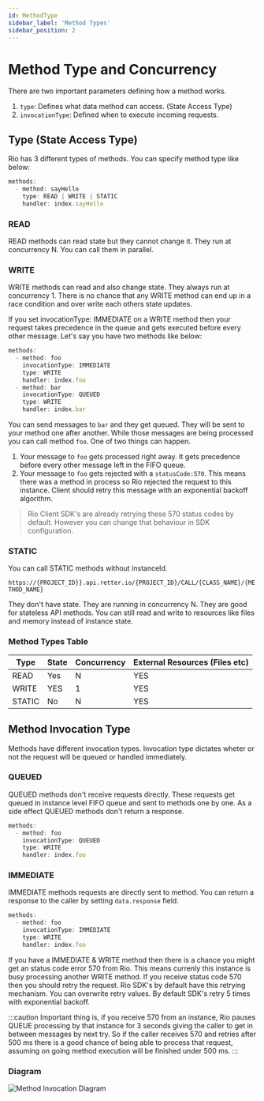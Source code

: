 ```yaml
---
id: MethodType
sidebar_label: 'Method Types'
sidebar_position: 2
---
```


# Method Type and Concurrency

There are two important parameters defining how a method works.

1. `type`: Defines what data method can access. (State Access Type)
2. `invocationType`: Defined when to execute incoming requests.

## Type (State Access Type)

Rio has 3 different types of methods. You can specify method type like below:

```typescript
methods:
  - method: sayHello
    type: READ | WRITE | STATIC
    handler: index.sayHello
```

### READ

READ methods can read state but they cannot change it. They run at concurrency N. You can call them in parallel. 

### WRITE

WRITE methods can read and also change state. They always run at concurrency 1. There is no chance that any WRITE method can end up in a race condition and over write each others state updates. 

If you set invocationType: IMMEDIATE on a WRITE method then your request takes precedence in the queue and gets executed before every other message. Let's say you have two methods like below:

```typescript
methods:
  - method: foo
    invocationType: IMMEDIATE
    type: WRITE
    handler: index.foo
  - method: bar
    invocationType: QUEUED
    type: WRITE
    handler: index.bar
```

You can send messages to `bar` and they get queued. They will be sent to your method one after another. While those messages are being processed you can call method `foo`. One of two things can happen.

1. Your message to `foo` gets processed right away. It gets precedence before every other message left in the FIFO queue.
2. Your message to `foo` gets rejected with a `statusCode:570`. This means there was a method in process so Rio rejected the request to this instance. Client should retry this message with an exponential backoff algorithm. 
   
> Rio Client SDK's are already retrying these 570 status codes by default. However you can change that behaviour in SDK configuration.

### STATIC

You can call STATIC methods without instanceId. 

`https://{PROJECT_ID}}.api.retter.io/{PROJECT_ID}/CALL/{CLASS_NAME}/{METHOD_NAME}`

They don't have state. They are running in concurrency N. They are good for stateless API methods. You can still read and write to resources like files and memory instead of instance state.

### Method Types Table

| Type        | State       | Concurrency | External Resources (Files etc) |
| ----------- | ----------- | ----------- | ----------- |
| READ      | Yes | N | YES |
| WRITE   | YES | 1 | YES |
| STATIC   | No | N | YES |

## Method Invocation Type

Methods have different invocation types. Invocation type dictates wheter or not the request will be queued or handled immediately.

### QUEUED

QUEUED methods don't receive requests directly. These requests get queued in instance level FIFO queue and sent to methods one by one. As a side effect QUEUED methods don't return a response.

```typescript
methods:
  - method: foo
    invocationType: QUEUED
    type: WRITE
    handler: index.foo
```

### IMMEDIATE

IMMEDIATE methods requests are directly sent to method. You can return a response to the caller by setting `data.response` field.

```typescript
methods:
  - method: foo
    invocationType: IMMEDIATE
    type: WRITE
    handler: index.foo
```

If you have a IMMEDIATE & WRITE method then there is a chance you might get an status code error 570 from Rio. This means currenly this instance is busy processing another WRITE method. If you receive status code 570 then you should retry the request. Rio SDK's by default have this retrying mechanism. You can overwrite retry values. By default SDK's retry 5 times with exponential backoff.

:::caution
Important thing is, if you receive 570 from an instance, Rio pauses QUEUE processing by that instance for 3 seconds giving the caller to get in between messages by next try. So if the caller receives 570 and retries after 500 ms there is a good chance of being able to process that request, assuming on going method execution will be finished under 500 ms.
:::

### Diagram

![Method Invocation Diagram](https://static.rtbs.io/images/method-invocation.png)
